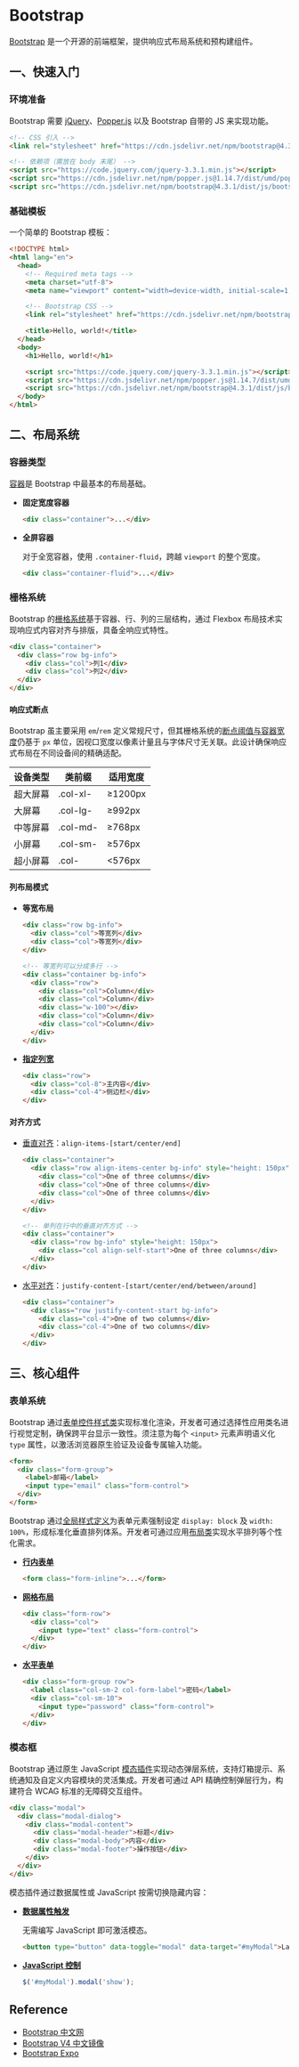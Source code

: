 # Bootstrap

[Bootstrap](https://getbootstrap.com/) 是一个开源的前端框架，提供响应式布局系统和预构建组件。

## 一、快速入门

### 环境准备

Bootstrap 需要 [jQuery](https://jquery.com/)、[Popper.js](https://popper.js.org/docs/v2/) 以及 Bootstrap 自带的 JS 来实现功能。

```html
<!-- CSS 引入 -->
<link rel="stylesheet" href="https://cdn.jsdelivr.net/npm/bootstrap@4.3.1/dist/css/bootstrap.min.css">

<!-- 依赖项（需放在 body 末尾） -->
<script src="https://code.jquery.com/jquery-3.3.1.min.js"></script>
<script src="https://cdn.jsdelivr.net/npm/popper.js@1.14.7/dist/umd/popper.min.js"></script>
<script src="https://cdn.jsdelivr.net/npm/bootstrap@4.3.1/dist/js/bootstrap.min.js"></script>
```

### 基础模板

一个简单的 Bootstrap 模板：

```html
<!DOCTYPE html>
<html lang="en">
  <head>
    <!-- Required meta tags -->
    <meta charset="utf-8">
    <meta name="viewport" content="width=device-width, initial-scale=1, shrink-to-fit=no">

    <!-- Bootstrap CSS -->
    <link rel="stylesheet" href="https://cdn.jsdelivr.net/npm/bootstrap@4.3.1/dist/css/bootstrap.min.css">

    <title>Hello, world!</title>
  </head>
  <body>
    <h1>Hello, world!</h1>

    <script src="https://code.jquery.com/jquery-3.3.1.min.js"></script>
    <script src="https://cdn.jsdelivr.net/npm/popper.js@1.14.7/dist/umd/popper.min.js"></script>
    <script src="https://cdn.jsdelivr.net/npm/bootstrap@4.3.1/dist/js/bootstrap.min.js"></script>
  </body>
</html>
```

## 二、布局系统

### 容器类型

[容器](https://getbootstrap.com/docs/4.3/layout/overview/#containers)是 Bootstrap 中最基本的布局基础。

- **固定宽度容器**

  ```html
  <div class="container">...</div>
  ```

- **全屏容器**

  对于全宽容器，使用 `.container-fluid`，跨越 `viewport` 的整个宽度。

  ```html
  <div class="container-fluid">...</div>
  ```

### 栅格系统

Bootstrap 的[栅格系统](https://getbootstrap.com/docs/4.3/layout/grid/)基于容器、行、列的三层结构，通过 Flexbox 布局技术实现响应式内容对齐与排版，具备全响应式特性。

```html
<div class="container">
  <div class="row bg-info">
    <div class="col">列1</div>
    <div class="col">列2</div>
  </div>
</div>
```

#### 响应式断点

Bootstrap 虽主要采用 `em`/`rem` 定义常规尺寸，但其栅格系统的[断点阈值与容器宽度](https://getbootstrap.com/docs/4.3/layout/grid/#grid-options)仍基于 `px` 单位，因视口宽度以像素计量且与字体尺寸无关联。此设计确保响应式布局在不同设备间的精确适配。

| 设备类型 | 类前缀   | 适用宽度 |
| -------- | -------- | -------- |
| 超大屏幕 | .col-xl- | ≥1200px  |
| 大屏幕   | .col-lg- | ≥992px   |
| 中等屏幕 | .col-md- | ≥768px   |
| 小屏幕   | .col-sm- | ≥576px   |
| 超小屏幕 | .col-    | <576px   |

#### 列布局模式

- **等宽布局**

  ```html
  <div class="row bg-info">
    <div class="col">等宽列</div>
    <div class="col">等宽列</div>
  </div>
  
  <!-- 等宽列可以分成多行 -->
  <div class="container bg-info">
    <div class="row">
      <div class="col">Column</div>
      <div class="col">Column</div>
      <div class="w-100"></div>
      <div class="col">Column</div>
      <div class="col">Column</div>
    </div>
  </div>
  ```

- [**指定列宽**](https://getbootstrap.com/docs/4.3/layout/grid/#setting-one-column-width)

  ```html
  <div class="row">
    <div class="col-8">主内容</div>
    <div class="col-4">侧边栏</div>
  </div>
  ```

#### 对齐方式

- [垂直对齐](https://getbootstrap.com/docs/4.3/layout/grid/#vertical-alignment)：`align-items-[start/center/end]`

  ```html
  <div class="container">
    <div class="row align-items-center bg-info" style="height: 150px">
      <div class="col">One of three columns</div>
      <div class="col">One of three columns</div>
      <div class="col">One of three columns</div>
    </div>
  </div>
  
  <!-- 单列在行中的垂直对齐方式 -->
  <div class="container">
    <div class="row bg-info" style="height: 150px">
      <div class="col align-self-start">One of three columns</div>
    </div>
  </div>
  ```

- [水平对齐](https://getbootstrap.com/docs/4.3/layout/grid/#horizontal-alignment)：`justify-content-[start/center/end/between/around]`

  ```html
  <div class="container">
    <div class="row justify-content-start bg-info">
      <div class="col-4">One of two columns</div>
      <div class="col-4">One of two columns</div>
    </div>
  </div>
  ```

## 三、核心组件

### 表单系统

Bootstrap 通过[表单控件样式类](https://getbootstrap.com/docs/4.3/components/forms/)实现标准化渲染，开发者可通过选择性应用类名进行视觉定制，确保跨平台显示一致性。须注意为每个 `<input>` 元素声明语义化 `type` 属性，以激活浏览器原生验证及设备专属输入功能。

```html
<form>
  <div class="form-group">
    <label>邮箱</label>
    <input type="email" class="form-control">
  </div>
</form>
```

Bootstrap 通过[全局样式定义](https://getbootstrap.com/docs/4.3/components/forms/#layout)为表单元素强制设定 `display: block` 及 `width: 100%`，形成标准化垂直排列体系。开发者可通过应用[布局类](https://getbootstrap.com/docs/4.3/components/forms/#layout)实现水平排列等个性化需求。

- [**行内表单**](https://getbootstrap.com/docs/4.3/components/forms/#inline-forms)

  ```html
  <form class="form-inline">...</form>
  ```

- [**网格布局**](https://getbootstrap.com/docs/4.3/components/forms/#form-row)

  ```html
  <div class="form-row">
    <div class="col">
      <input type="text" class="form-control">
    </div>
  </div>
  ```

- [**水平表单**](https://getbootstrap.com/docs/4.3/components/forms/#horizontal-form)

  ```html
  <div class="form-group row">
    <label class="col-sm-2 col-form-label">密码</label>
    <div class="col-sm-10">
      <input type="password" class="form-control">
    </div>
  </div>
  ```

### 模态框

Bootstrap 通过原生 JavaScript [模态插件](https://getbootstrap.com/docs/4.3/components/modal/)实现动态弹层系统，支持灯箱提示、系统通知及自定义内容模块的灵活集成。开发者可通过 API 精确控制弹层行为，构建符合 WCAG 标准的无障碍交互组件。

```html
<div class="modal">
  <div class="modal-dialog">
    <div class="modal-content">
      <div class="modal-header">标题</div>
      <div class="modal-body">内容</div>
      <div class="modal-footer">操作按钮</div>
    </div>
  </div>
</div>
```

模态插件通过数据属性或 JavaScript 按需切换隐藏内容：

- [**数据属性触发**](https://getbootstrap.com/docs/4.3/components/modal/#via-data-attributes)

  无需编写 JavaScript 即可激活模态。

  ```html
  <button type="button" data-toggle="modal" data-target="#myModal">Launch modal</button>
  ```

- [**JavaScript 控制**](https://getbootstrap.com/docs/4.3/components/modal/#via-javascript)

  ```javascript
  $('#myModal').modal('show');
  ```

## Reference

- [Bootstrap 中文网](https://www.bootcss.com/)
- [Bootstrap V4 中文镜像](https://code.z01.com/v4/)
- [Bootstrap Expo](https://expo.getbootstrap.com/)

